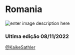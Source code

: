 # Romania

![enter image description here](https://i.imgur.com/gZWLLy7.png)

###  Ultima edição  08/11/2022 

[@KaikeSathler](https://replit.com/@KaikeSathler)


